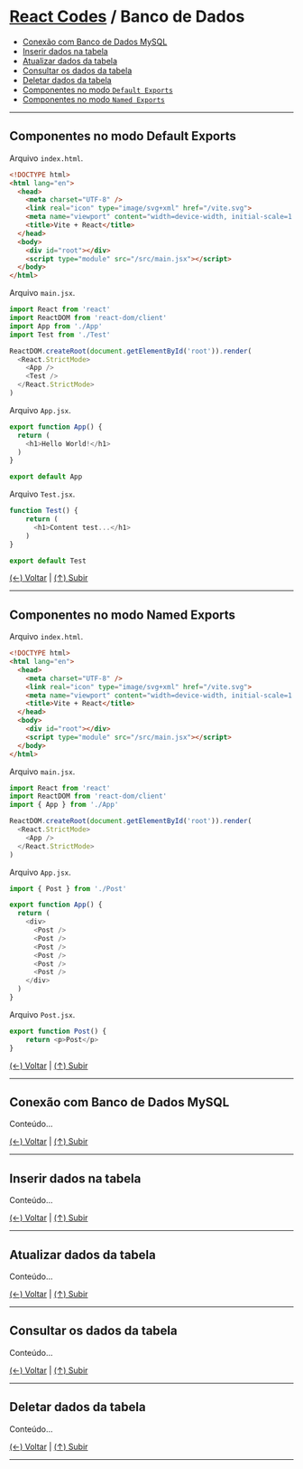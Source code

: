 # [React Codes](https://github.com/systemboys/React_Codes#react-codes "React Codes") / Banco de Dados

- [Conexão com Banco de Dados MySQL](https://github.com/systemboys/React_Codes/tree/main/Banco%20de%20Dados#conex%C3%A3o-com-banco-de-dados-mysql "Conexão com Banco de Dados MySQL")
- [Inserir dados na tabela](https://github.com/systemboys/React_Codes/tree/main/Banco%20de%20Dados#inserir-dados-na-tabela "Inserir dados na tabela")
- [Atualizar dados da tabela](https://github.com/systemboys/React_Codes/tree/main/Banco%20de%20Dados#atualizar-dados-da-tabela "Atualizar dados da tabela")
- [Consultar os dados da tabela](https://github.com/systemboys/React_Codes/tree/main/Banco%20de%20Dados#consultar-os-dados-da-tabela "Consultar os dados da tabela")
- [Deletar dados da tabela](https://github.com/systemboys/React_Codes/tree/main/Banco%20de%20Dados#deletar-dados-da-tabela "Deletar dados da tabela")
- [Componentes no modo `Default Exports`](https://github.com/systemboys/React_Codes/... "Componentes no modo Default Exports")
- [Componentes no modo `Named Exports`](https://github.com/systemboys/React_Codes/... "Componentes no modo Named Exports")

------------

## Componentes no modo Default Exports

Arquivo `index.html`.

```html
<!DOCTYPE html>
<html lang="en">
  <head>
    <meta charset="UTF-8" />
    <link real="icon" type="image/svg+xml" href="/vite.svg">
    <meta name="viewport" content="width=device-width, initial-scale=1.0" />
    <title>Vite + React</title>
  </head>
  <body>
    <div id="root"></div>
    <script type="module" src="/src/main.jsx"></script>
  </body>
</html>
```

Arquivo `main.jsx`.

```javascript
import React from 'react'
import ReactDOM from 'react-dom/client'
import App from './App'
import Test from './Test'

ReactDOM.createRoot(document.getElementById('root')).render(
  <React.StrictMode>
    <App />
    <Test />
  </React.StrictMode>
)
```

Arquivo `App.jsx`.

```javascript
export function App() {
  return (
    <h1>Hello World!</h1>
  )
}

export default App
```

Arquivo `Test.jsx`.

```javascript
function Test() {
    return (
      <h1>Content test...</h1>
    )
}

export default Test
```

[(&larr;) Voltar](https://github.com/systemboys/React_Codes#react-codes "Voltar ao Sumário") | 
[(&uarr;) Subir](https://github.com/systemboys/React_Codes/tree/main/Componentes%20e%20elementos#react-codes--componentes-e-elementos "Subir para o topo")

------------

## Componentes no modo Named Exports

Arquivo `index.html`.

```html
<!DOCTYPE html>
<html lang="en">
  <head>
    <meta charset="UTF-8" />
    <link real="icon" type="image/svg+xml" href="/vite.svg">
    <meta name="viewport" content="width=device-width, initial-scale=1.0" />
    <title>Vite + React</title>
  </head>
  <body>
    <div id="root"></div>
    <script type="module" src="/src/main.jsx"></script>
  </body>
</html>
```

Arquivo `main.jsx`.

```javascript
import React from 'react'
import ReactDOM from 'react-dom/client'
import { App } from './App'

ReactDOM.createRoot(document.getElementById('root')).render(
  <React.StrictMode>
    <App />
  </React.StrictMode>
)
```

Arquivo `App.jsx`.

```javascript
import { Post } from './Post'

export function App() {
  return (
    <div>
      <Post />
      <Post />
      <Post />
      <Post />
      <Post />
      <Post />
    </div>
  )
}
```

Arquivo `Post.jsx`.

```javascript
export function Post() {
    return <p>Post</p>
}
```

[(&larr;) Voltar](https://github.com/systemboys/React_Codes#react-codes "Voltar ao Sumário") | 
[(&uarr;) Subir](https://github.com/systemboys/React_Codes/tree/main/Componentes%20e%20elementos#react-codes--componentes-e-elementos "Subir para o topo")

------------

## Conexão com Banco de Dados MySQL

Conteúdo...

[(&larr;) Voltar](https://github.com/systemboys/React_Codes#react-codes "Voltar ao Sumário") | 
[(&uarr;) Subir](https://github.com/systemboys/React_Codes/tree/main/Banco%20de%20Dados#react-codes--banco-de-dados "Subir para o topo")

------------

## Inserir dados na tabela

Conteúdo...

[(&larr;) Voltar](https://github.com/systemboys/React_Codes#react-codes "Voltar ao Sumário") | 
[(&uarr;) Subir](https://github.com/systemboys/React_Codes/tree/main/Banco%20de%20Dados#react-codes--banco-de-dados "Subir para o topo")

------------

## Atualizar dados da tabela

Conteúdo...

[(&larr;) Voltar](https://github.com/systemboys/React_Codes#react-codes "Voltar ao Sumário") | 
[(&uarr;) Subir](https://github.com/systemboys/React_Codes/tree/main/Banco%20de%20Dados#react-codes--banco-de-dados "Subir para o topo")

------------

## Consultar os dados da tabela

Conteúdo...

[(&larr;) Voltar](https://github.com/systemboys/React_Codes#react-codes "Voltar ao Sumário") | 
[(&uarr;) Subir](https://github.com/systemboys/React_Codes/tree/main/Banco%20de%20Dados#react-codes--banco-de-dados "Subir para o topo")

------------

## Deletar dados da tabela

Conteúdo...

[(&larr;) Voltar](https://github.com/systemboys/React_Codes#react-codes "Voltar ao Sumário") | 
[(&uarr;) Subir](https://github.com/systemboys/React_Codes/tree/main/Banco%20de%20Dados#react-codes--banco-de-dados "Subir para o topo")

------------
